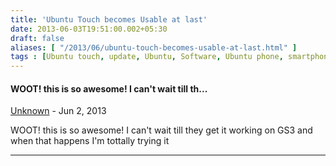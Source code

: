 ```yaml
---
title: 'Ubuntu Touch becomes Usable at last'
date: 2013-06-03T19:51:00.002+05:30
draft: false
aliases: [ "/2013/06/ubuntu-touch-becomes-usable-at-last.html" ]
tags : [Ubuntu touch, update, Ubuntu, Software, Ubuntu phone, smartphone]
---
```


#### WOOT! this is so awesome! I can't wait till th...
[Unknown](https://www.blogger.com/profile/17351547922825240214 "noreply@blogger.com") - <time datetime="2013-06-04T04:05:32.449+05:30">Jun 2, 2013</time>

WOOT! this is so awesome! I can't wait till they get it working on GS3 and when that happens I'm tottally trying it
<hr />
